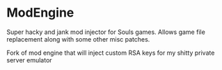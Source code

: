 # ModEngine
Super hacky and jank mod injector for Souls games. Allows game file replacement along with some other misc patches.

Fork of mod engine that will inject custom RSA keys for my shitty private server emulator
